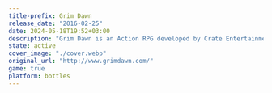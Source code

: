 ```yaml
---
title-prefix: Grim Dawn
release_date: "2016-02-25"
date: 2024-05-18T19:52+03:00
description: "Grim Dawn is an Action RPG developed by Crate Entertainment.\n\nThe game is set in a gritty fictional world, which resembles the Victorian era. In a war-torn world of Cairn, humanity is close to extinction. Cairn became a battleground for two extra-terrestrial forces - the Aetherials and Chthonians. Both of which are eager to completely wipe out humanity for different reasons. The game tells us a story of several humans that try to adapt and survive the harsh times.\n\nLike in most Action RPGs, the main focus of the game is put on battling the enemies and gathering loot - armor, potions, weapons, and gold. Grim Dawn features a crafting system that is similar to the one in a popular mod DoTA. The developers put a strong emphasis on the enhanced physics in the game, environmental kills, enemies dismemberment and a totally new mission system. \n\nThe players are free to choose one of eight classes present in the game. Several factions are also featured. As the plot progresses, the player will have to choose which factions to join. Joining one faction will make the opposing one hostile to the protagonist."
state: active
cover_image: "./cover.webp"
original_url: "http://www.grimdawn.com/"
game: true
platform: bottles
---
```

